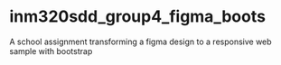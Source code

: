 # inm320sdd_group4_figma_boots
A school assignment transforming a figma design to a responsive web sample with bootstrap
